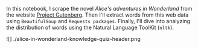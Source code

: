 <p>In this notebook, I scrape the novel <em>Alice's adventures in Wonderland</em> from the website <a href="https://www.gutenberg.org/">Project Gutenberg</a>. Then I'll extract words from this web data using <code>BeautifulSoup</code> and <code>Requests packages</code>. Finally, I'll dive into analyzing the distribution of words using the Natural Language ToolKit (<code>nltk</code>). </p>


![] ./alice-in-wonderland-knowledge-quiz-header.png
      
